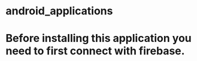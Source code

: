 # android_applications
# Before installing this application you need to first connect with firebase.
